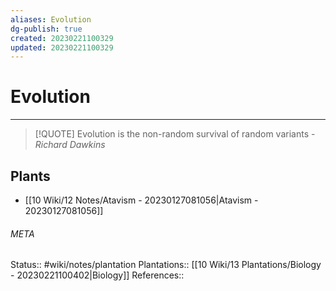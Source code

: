 ```yaml
---
aliases: Evolution
dg-publish: true
created: 20230221100329
updated: 20230221100329
---
```

# Evolution
---
> [!QUOTE]
> Evolution is the non-random survival of random variants - *Richard Dawkins*



## Plants
- [[10 Wiki/12 Notes/Atavism - 20230127081056\|Atavism - 20230127081056]]




###### META
Status:: #wiki/notes/plantation
Plantations:: [[10 Wiki/13 Plantations/Biology - 20230221100402\|Biology]]
References:: 
